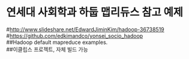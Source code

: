 연세대 사회학과 하둡 맵리듀스 참고 예제
===================  
#http://www.slideshare.net/EdwardJiminKim/hadoop-36738519  
#https://github.com/edkimandco/yonsei_socio_hadoop  
##Hadoop default mapreduce examples.  
##이클립스 프로젝트, 자체 빌드 가능
